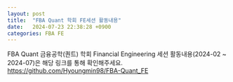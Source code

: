 ```yaml
---
layout: post
title:  "FBA Quant 학회 FE세션 활동내용"
date:   2024-07-23 22:38:28 +0900
categories: FBA FE
---  
```


FBA Quant 금융공학(퀀트) 학회 Financial Engineering 세션 활동내용(2024-02 ~ 2024-07)은 해당 링크를 통해 확인해주세요.
https://github.com/Hyoungmin98/FBA-Quant_FE
